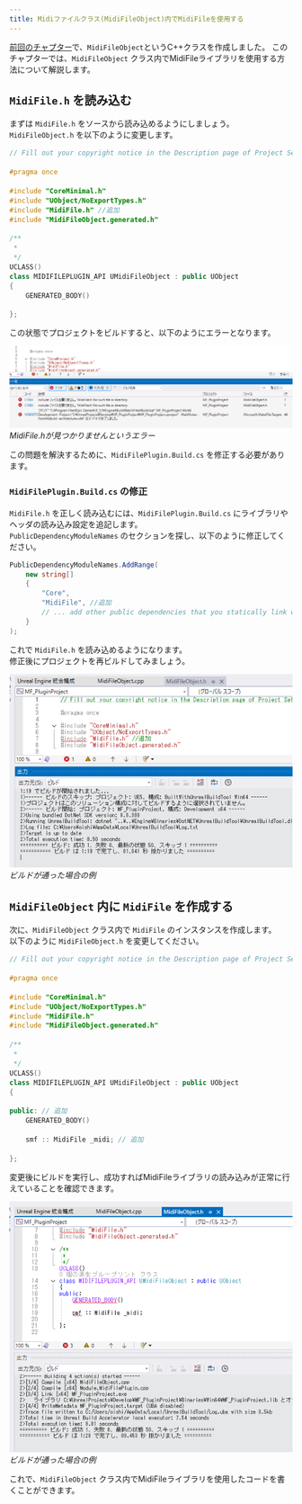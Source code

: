 ```yaml
---
title: Midiファイルクラス(MidiFileObject)内でMidiFileを使用する
---
```


[前回のチャプター](./07)で、`MidiFileObject`というC++クラスを作成しました。
このチャプターでは、`MidiFileObject` クラス内でMidiFileライブラリを使用する方法について解説します。

## `MidiFile.h` を読み込む

まずは `MidiFile.h` をソースから読み込めるようにしましょう。`MidiFileObject.h` を以下のように変更します。

```cpp
// Fill out your copyright notice in the Description page of Project Settings.

#pragma once

#include "CoreMinimal.h"
#include "UObject/NoExportTypes.h"
#include "MidiFile.h" //追加
#include "MidiFileObject.generated.h"

/**
 * 
 */
UCLASS()
class MIDIFILEPLUGIN_API UMidiFileObject : public UObject
{
	GENERATED_BODY()
	
};
```

この状態でプロジェクトをビルドすると、以下のようにエラーとなります。

![MidiFile.hが見つかりませんというエラー](/images/books/ue_midi_file_plugin/08/01.png)
*MidiFile.hが見つかりませんというエラー*

この問題を解決するために、`MidiFilePlugin.Build.cs` を修正する必要があります。

### `MidiFilePlugin.Build.cs` の修正

`MidiFile.h` を正しく読み込むには、`MidiFilePlugin.Build.cs` にライブラリやヘッダの読み込み設定を追記します。  
`PublicDependencyModuleNames` のセクションを探し、以下のように修正してください。


```cs
PublicDependencyModuleNames.AddRange(
	new string[]
	{
		"Core",
		"MidiFile", //追加
		// ... add other public dependencies that you statically link with here ...
	}
);
```

これで `MidiFile.h` を読み込めるようになります。  
修正後にプロジェクトを再ビルドしてみましょう。

![ビルドが通った場合の例](/images/books/ue_midi_file_plugin/08/02.png)
*ビルドが通った場合の例*

## `MidiFileObject` 内に `MidiFile` を作成する

次に、`MidiFileObject` クラス内で `MidiFile` のインスタンスを作成します。  
以下のように `MidiFileObject.h` を変更してください。

```cpp
// Fill out your copyright notice in the Description page of Project Settings.

#pragma once

#include "CoreMinimal.h"
#include "UObject/NoExportTypes.h"
#include "MidiFile.h"
#include "MidiFileObject.generated.h"

/**
 * 
 */
UCLASS()
class MIDIFILEPLUGIN_API UMidiFileObject : public UObject
{

public: // 追加
	GENERATED_BODY()

    smf :: MidiFile _midi; // 追加
	
};
```

変更後にビルドを実行し、成功すればMidiFileライブラリの読み込みが正常に行えていることを確認できます。

![ビルドが通った場合の例](/images/books/ue_midi_file_plugin/08/03.png)
*ビルドが通った場合の例*

これで、`MidiFileObject` クラス内でMidiFileライブラリを使用したコードを書くことができます。
